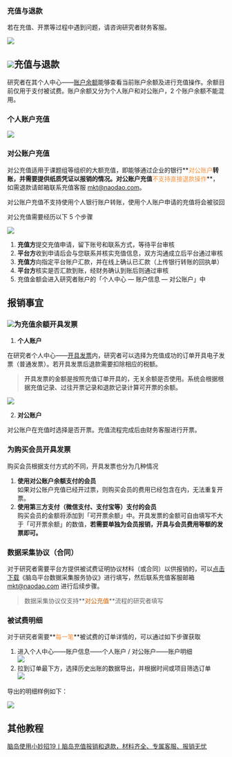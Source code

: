### 充值与退款 <!-- {docsify-ignore-all} -->

若在充值、开票等过程中遇到问题，请咨询研究者财务客服。




![](https://cdn.nlark.com/yuque/0/2024/png/26719757/1710325015641-93dd356a-3b99-4143-a671-93e40706a22c.png)

## ![](https://cdn.nlark.com/yuque/0/2024/png/26719757/1710325706735-e1623e9b-e313-40e3-add9-8619ce3d2ef9.png)充值与退款
研究者在其个人中心——[账户余额](https://research.naodao.com/user/acount)能够查看当前账户余额及进行充值操作。余额目前仅用于支付被试费。账户余额又分为个人账户和对公账户，2 个账户余额不能混用。



### 个人账户充值
![](https://cdn.nlark.com/yuque/0/2022/png/26719757/1653465876156-01632bc2-bc01-4ee7-a07a-b1d25fde52ec.png)

### 对公账户充值
对公充值适用于课题组等组织的大额充值，即能够通过企业的银行**<font style="color:#F38F39;">对公账户</font>**转账，并需要提供纸质凭证以报销的情况。对公账户充值**<font style="color:#F38F39;">不支持直接退款操作</font>**，如需退款请邮箱联系充值客服 [mkt@naodao.com](mailto:mkt@naodao.com)。

对公账户充值不支持使用个人银行账户转账，使用个人账户申请的充值将会被驳回


对公充值需要经历以下 5 个步骤

![](https://cdn.nlark.com/yuque/0/2022/png/26719757/1652337905944-f4fb1b44-2156-43f2-805b-e7ad3a5edd51.png)

1. **充值方**提交充值申请，留下账号和联系方式，等待平台审核
2. **平台方**收到申请后会与您联系并核实充值信息，双方沟通成立后平台通过审核
3. **充值方**向指定平台账户汇款，并在线上确认已汇款（上传银行转账的回执单）
4. **平台方**核实是否汇款到账，经财务确认到账后则通过审核
5. 充值金额会进入研究者账户的「个人中心 — 账户信息 — 对公账户」中

## 报销事宜
### ![](https://cdn.nlark.com/yuque/0/2024/png/26719757/1710331911615-f6ca90fc-3fb8-44f8-b531-b5fee14abdd4.png)为充值余额开具发票
1. **个人账户**



在研究者个人中心——[开具发票](https://research.naodao.com/user/invoice)内，研究者可以选择为充值成功的订单开具电子发票（普通发票）。若开具发票后退款需要扣除相应的税额。

> <font style="color:rgb(32, 31, 30);">开具发票的金额是按照充值订单开具的，无关余额是否使用。系统会根据根据充值记录、过往开票记录和退款记录计算可开票的余额。</font>
>

![](https://cdn.nlark.com/yuque/0/2024/png/26719757/1710324609616-98f2926d-8541-41fd-b9a3-824b64e0890f.png)

2. **对公账户**

对公账户在充值时选择是否开票。充值流程完成后由财务客服进行开票。

### 为购买会员开具发票
购买会员根据支付方式的不同，开具发票也分为几种情况

1. **使用对公账户余额支付的会员**  
如果对公账户充值已经开过票，则购买会员的费用已经包含在内，无法重复开票。
2. **使用第三方支付（微信支付、支付宝等）支付的会员**  
购买会员的金额将添加到「可开票余额」中。开具发票的金额可自由填写不大于「可开票余额」的数值，**若需要单独为会员报销，开具与会员费用等额的发票即可。**

### 数据采集协议（合同）
对于研究者需要平台方提供被试费证明协议材料（或合同）以供报销的，可以[点击下载](https://www.naodao.com/public/%E8%84%91%E5%B2%9B%E5%B9%B3%E5%8F%B0%E6%95%B0%E6%8D%AE%E9%87%87%E9%9B%86%E6%9C%8D%E5%8A%A1%E5%8D%8F%E8%AE%AE.docx)《脑岛平台数据采集服务协议》进行填写，然后联系充值客服邮箱 [mkt@naodao.com](mailto:mkt@naodao.com) 进行后续步骤。

> 数据采集协议仅支持**<font style="color:#C75C00;">对公充值</font>**流程的研究者填写
>

### 被试费明细
<font style="color:rgb(38, 38, 38);">对于研究者需要</font>**<font style="color:#F38F39;">每一笔</font>**被试费的订单详情的，可以通过如下步骤获取

1. 进入个人中心——账户信息——个人账户 / 对公账户——账户明细  
![](https://cdn.nlark.com/yuque/0/2022/png/26719757/1663754731929-f1626f07-34d6-423f-a4fd-21b9dde8022a.png)
2. 拉到订单最下方，选择历史出账的数据导出，并根据时间或项目筛选订单  
![](https://cdn.nlark.com/yuque/0/2024/png/26719757/1709879462984-5d405963-955f-412a-b97e-fbf07feb16e8.png)



导出的明细样例如下：

![](https://cdn.nlark.com/yuque/0/2024/png/26719757/1709878924113-5dd777df-a5d6-4d6c-a2c7-484263f3f8d2.png)

## 其他教程
[脑岛使用小妙招19丨脑岛充值报销和退款，材料齐全、专属客服、报销无忧](https://mp.weixin.qq.com/s/Q40Mj1WkOc5muzTI0v2lbg)

